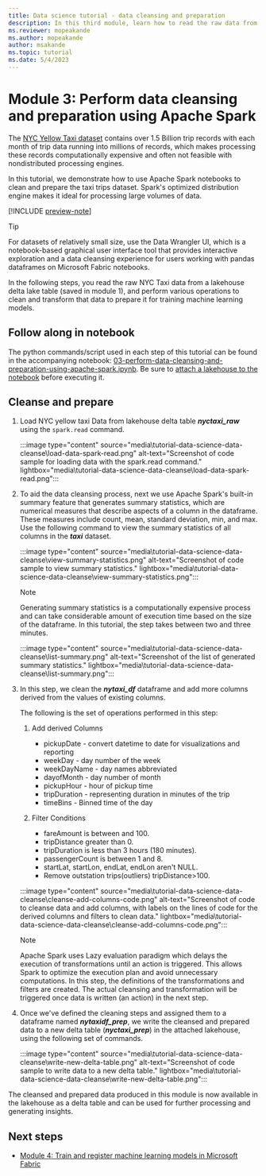 ```yaml
---
title: Data science tutorial - data cleansing and preparation
description: In this third module, learn how to read the raw data from a lakehouse table, and clean and transform that data to be ready for training machine learning models.
ms.reviewer: mopeakande
ms.author: mopeakande
author: msakande
ms.topic: tutorial
ms.date: 5/4/2023
---
```


# Module 3: Perform data cleansing and preparation using Apache Spark

The [NYC Yellow Taxi dataset](/azure/open-datasets/dataset-taxi-yellow?tabs=pyspark) contains over 1.5 Billion trip records with each month of trip data running into millions of records, which makes processing these records computationally expensive and often not feasible with nondistributed processing engines.

In this tutorial, we demonstrate how to use Apache Spark notebooks to clean and prepare the taxi trips dataset. Spark's optimized distribution engine makes it ideal for processing large volumes of data.

[!INCLUDE [preview-note](../includes/preview-note.md)]

> [!TIP]
> For datasets of relatively small size, use the Data Wrangler UI, which is a notebook-based graphical user interface tool that provides interactive exploration and a data cleansing experience for users working with pandas dataframes on Microsoft Fabric notebooks.

In the following steps, you read the raw NYC Taxi data from a lakehouse delta lake table (saved in module 1), and perform various operations to clean and transform that data to prepare it for training machine learning models.

## Follow along in notebook

The python commands/script used in each step of this tutorial can be found in the accompanying notebook: [03-perform-data-cleansing-and-preparation-using-apache-spark.ipynb](https://github.com/microsoft/fabric-samples/blob/main/docs-samples/data-science/data-science-tutorial/03-perform-data-cleansing-and-preparation-using-apache-spark.ipynb). Be sure to [attach a lakehouse to the notebook](tutorial-data-science-prepare-system.md#attach-a-lakehouse-to-the-notebooks) before executing it.

## Cleanse and prepare

1. Load NYC yellow taxi Data from lakehouse delta table ***nyctaxi_raw*** using the `spark.read` command.

   :::image type="content" source="media\tutorial-data-science-data-cleanse\load-data-spark-read.png" alt-text="Screenshot of code sample for loading data with the spark.read command." lightbox="media\tutorial-data-science-data-cleanse\load-data-spark-read.png":::

1. To aid the data cleansing process, next we use Apache Spark's built-in summary feature that generates summary statistics, which are numerical measures that describe aspects of a column in the dataframe. These measures include count, mean, standard deviation, min, and max. Use the following command to view the summary statistics of all columns in the ***taxi*** dataset.

   :::image type="content" source="media\tutorial-data-science-data-cleanse\view-summary-statistics.png" alt-text="Screenshot of code sample to view summary statistics." lightbox="media\tutorial-data-science-data-cleanse\view-summary-statistics.png":::

   > [!NOTE]
   > Generating summary statistics is a computationally expensive process and can take considerable amount of execution time based on the size of the dataframe. In this tutorial, the step takes between two and three minutes.

   :::image type="content" source="media\tutorial-data-science-data-cleanse\list-summary.png" alt-text="Screenshot of the list of generated summary statistics." lightbox="media\tutorial-data-science-data-cleanse\list-summary.png":::

1. In this step, we clean the ***nytaxi_df*** dataframe and add more columns derived from the values of existing columns.

   The following is the set of operations performed in this step:

   1. Add derived Columns
      - pickupDate - convert datetime to date for visualizations and reporting
      - weekDay - day number of the week
      - weekDayName - day names abbreviated
      - dayofMonth - day number of month
      - pickupHour - hour of pickup time
      - tripDuration - representing duration in minutes of the trip
      - timeBins - Binned time of the day

   1. Filter Conditions
      - fareAmount is between and 100.
      - tripDistance greater than 0.
      - tripDuration is less than 3 hours (180 minutes).
      - passengerCount is between 1 and 8.
      - startLat, startLon, endLat, endLon aren't NULL.
      - Remove outstation trips(outliers) tripDistance>100.

   :::image type="content" source="media\tutorial-data-science-data-cleanse\cleanse-add-columns-code.png" alt-text="Screenshot of code to cleanse data and add columns, with labels on the lines of code for the derived columns and filters to clean data." lightbox="media\tutorial-data-science-data-cleanse\cleanse-add-columns-code.png":::

   > [!NOTE]
   > Apache Spark uses Lazy evaluation paradigm which delays the execution of transformations until an action is triggered. This allows Spark to optimize the execution plan and avoid unnecessary computations. In this step, the definitions of the transformations and filters are created. The actual cleansing and transformation will be triggered once data is written (an action) in the next step.

1. Once we've defined the cleaning steps and assigned them to a dataframe named ***nytaxidf_prep***, we write the cleansed and prepared data to a new delta table (***nyctaxi_prep***) in the attached lakehouse, using the following set of commands.

   :::image type="content" source="media\tutorial-data-science-data-cleanse\write-new-delta-table.png" alt-text="Screenshot of code sample to write data to a new delta table." lightbox="media\tutorial-data-science-data-cleanse\write-new-delta-table.png":::

The cleansed and prepared data produced in this module is now available in the lakehouse as a delta table and can be used for further processing and generating insights.

## Next steps

- [Module 4: Train and register machine learning models in Microsoft Fabric](tutorial-data-science-train-models.md)
